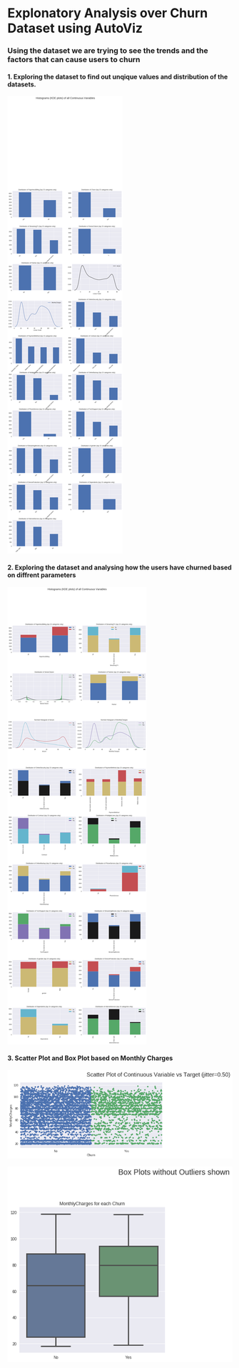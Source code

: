 # Explonatory Analysis over Churn Dataset using AutoViz

### Using the dataset we are trying to see the trends and the factors that can cause users to churn



#### 1. Exploring the dataset to find out unqique values and distribution of the datasets.

![](images/Data_Distribtion_without_Churn.png)

#### 2. Exploring the dataset and analysing how the users have churned based on diffrent parameters

![](images/Data_Distribtion_with_Churn.png)

#### 3. Scatter Plot and Box Plot based on Monthly Charges

![](images/Scatter_Plot.png)

![](images/data_distribution_2_Box_Plot.png)

